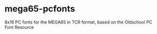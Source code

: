 # mega65-pcfonts
8x16 PC fonts for the MEGA65 in TCR format, based on the Oldschool PC Font Resource
